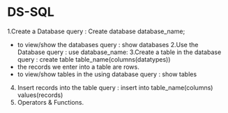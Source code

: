 # DS-SQL


1.Create a Database 
   query : Create database database_name;
 * to view/show the databases
   query : show databases
2.Use the Database
   query : use database_name:
3.Create a table in the database
   query : create table table_name(columns(datatypes))
 * the records we enter into a table are rows.
 * to view/show tables in the using database
   query : show tables
4. Insert records into the table
   query : insert into table_name(columns) values(records)
5. Operators & Functions.
